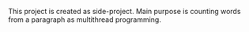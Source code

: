 This project is created as side-project. Main purpose is counting words from a paragraph as multithread programming.
